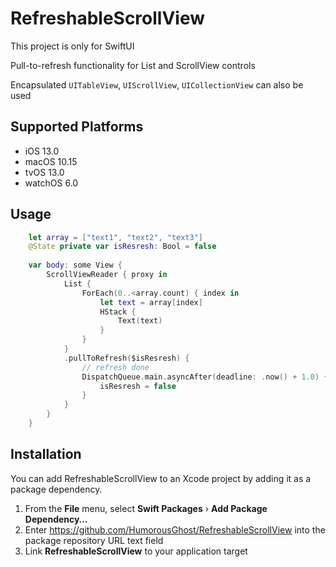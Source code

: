 # RefreshableScrollView

This project is only for SwiftUI

Pull-to-refresh functionality for List and ScrollView controls

Encapsulated `UITableView`, `UIScrollView`, `UICollectionView` can also be used

## Supported Platforms

* iOS 13.0
* macOS 10.15
* tvOS 13.0
* watchOS 6.0

## Usage

```swift
    let array = ["text1", "text2", "text3"]
    @State private var isResresh: Bool = false
    
    var body: some View {
        ScrollViewReader { proxy in
            List {
                ForEach(0..<array.count) { index in
                    let text = array[index]
                    HStack {
                        Text(text)
                    }
                }
            }
            .pullToRefresh($isResresh) {
                // refresh done
                DispatchQueue.main.asyncAfter(deadline: .now() + 1.0) {
                    isResresh = false
                }
            }
        }
    }
```

## Installation

You can add RefreshableScrollView to an Xcode project by adding it as a package dependency.

1. From the **File** menu, select **Swift Packages** › **Add Package Dependency…**
2. Enter https://github.com/HumorousGhost/RefreshableScrollView into the package repository URL text field
3. Link **RefreshableScrollView** to your application target

